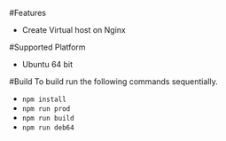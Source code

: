 #Features
- Create Virtual host on Nginx

#Supported Platform
- Ubuntu 64 bit

#Build
To build run the following commands sequentially.
- `npm install`
- `npm run prod`
- `npm run build`
- `npm run deb64`